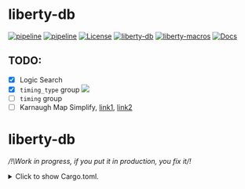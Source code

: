 # liberty-db

[![pipeline](https://github.com/zao111222333/liberty-db/actions/workflows/rust.yml/badge.svg?branch=master)](https://github.com/zao111222333/liberty-db/actions/workflows/rust.yml)
[![pipeline](https://github.com/zao111222333/liberty-db/actions/workflows/static.yml/badge.svg?branch=master)](https://github.com/zao111222333/liberty-db/actions/workflows/static.yml)
[![License](https://img.shields.io/badge/License-MIT-blue.svg)](https://opensource.org/licenses/MIT)
[![liberty-db](https://shields.io/crates/v/liberty-db.svg?style=flat-square&label=liberty-db)](https://crates.io/crates/liberty-db)
[![liberty-macros](https://shields.io/crates/v/liberty-macros.svg?style=flat-square&label=liberty-macros)](https://crates.io/crates/liberty-macros)
[![Docs](https://docs.rs/liberty-db/badge.svg)](https://docs.rs/liberty-db)

## TODO:

+ [x] Logic Search
+ [x] `timing_type` group ![](https://progress-bar.dev/91?title=done)
+ [ ] `timing` group
+ [ ] Karnaugh Map Simplify, [link1](https://www.geeksforgeeks.org/variable-entrant-map-vem-in-digital-logic), [link2](https://www.allaboutcircuits.com/textbook/digital/chpt-8/logic-simplification-karnaugh-maps/)

# liberty-db
*/!\Work in progress, if you put it in production, you fix it/!*

<details>
<summary>
Click to show Cargo.toml.
</summary>

```toml
[dependencies]
liberty_db = "0.1.7"
```
</details>